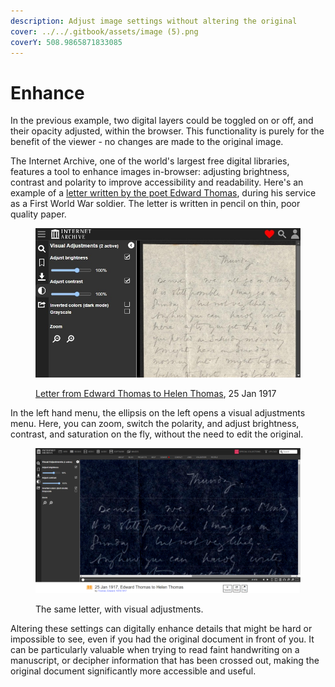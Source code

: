 ```yaml
---
description: Adjust image settings without altering the original
cover: ../../.gitbook/assets/image (5).png
coverY: 508.9865871833085
---
```


# Enhance

In the previous example, two digital layers could be toggled on or off, and their opacity adjusted, within the browser. This functionality is purely for the benefit of the viewer - no changes are made to the original image.

The Internet Archive, one of the world's largest free digital libraries, features a tool to enhance images in-browser: adjusting brightness, contrast and polarity to improve accessibility and readability. Here's an example of a [letter written by the poet Edward Thomas](https://archive.org/details/arg160), during his service as a First World War soldier. The letter is written in pencil on thin, poor quality paper.

<figure><img src="../../.gitbook/assets/internet-archive.jpg" alt=""><figcaption><p><a href="https://archive.org/details/arg160">Letter from Edward Thomas to Helen Thomas</a>, 25 Jan 1917</p></figcaption></figure>

In the left hand menu, the ellipsis on the left opens a visual adjustments menu. Here, you can zoom, switch the polarity, and adjust brightness, contrast, and saturation on the fly, without the need to edit the original.&#x20;

<figure><img src="../../.gitbook/assets/internet-archive-adjusted.png" alt=""><figcaption><p>The same letter, with visual adjustments.</p></figcaption></figure>

Altering these settings can digitally enhance details that might be hard or impossible to see, even if you had the original document in front of you. It can be particularly valuable when trying to read faint handwriting on a manuscript, or decipher information that has been crossed out, making the original document significantly more accessible and useful.
